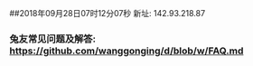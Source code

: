 ##2018年09月28日07时12分07秒 新址: 142.93.218.87
### 兔友常见问题及解答: https://github.com/wanggonging/d/blob/w/FAQ.md
